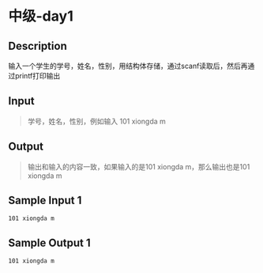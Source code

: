 # 中级-day1

## Description

输入一个学生的学号，姓名，性别，用结构体存储，通过scanf读取后，然后再通过printf打印输出

## Input

> 学号，姓名，性别，例如输入 101 xiongda m

## Output

> 输出和输入的内容一致，如果输入的是101 xiongda m，那么输出也是101 xiongda m

## Sample Input 1

```text
101 xiongda m
```

## Sample Output 1

```text
101 xiongda m
```
